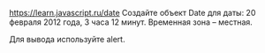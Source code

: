 https://learn.javascript.ru/date
Создайте объект Date для даты: 20 февраля 2012 года, 3 часа 12 минут. Временная зона – местная.

Для вывода используйте alert.

